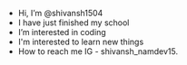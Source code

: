 -  Hi, I’m @shivansh1504
-  I have just finished my school
-  I’m interested in coding
-  I'm interested to learn new things 
-  How to reach me IG - shivansh_namdev15.
